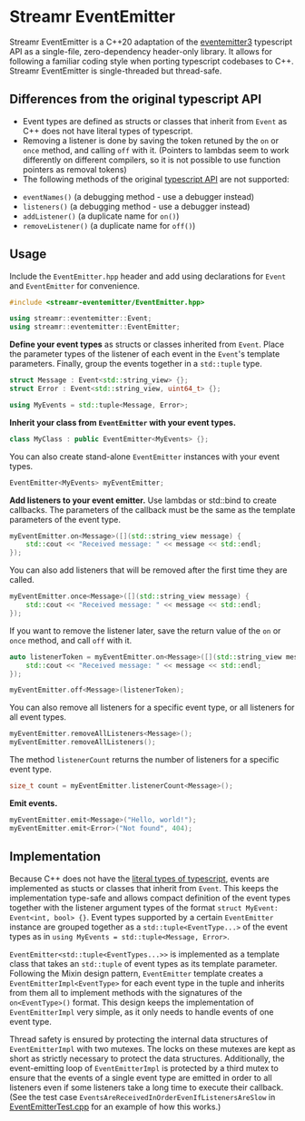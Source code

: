 # Streamr EventEmitter

Streamr EventEmitter is a C++20 adaptation of the [eventemitter3](https://www.npmjs.com/package/eventemitter3) typescript API as a single-file, zero-dependency header-only library. It allows for following a familiar coding style when porting typescript codebases to C++. Streamr EventEmitter is single-threaded but thread-safe. 

## Differences from the original typescript API

* Event types are defined as structs or classes that inherit from `Event` as C++ does not have literal types of typescript.
* Removing a listener is done by saving the token retuned by the `on` or `once` method, and calling `off` with it. (Pointers to lambdas seem to work differently on different compilers, so it is not possible to use function pointers as removal tokens) 
* The following methods of the original [typescript API](https://www.npmjs.com/package/eventemitter3/index.d.ts) are not supported:

- `eventNames()` (a debugging method - use a debugger instead)
- `listeners()` (a debugging method - use a debugger instead)
- `addListener()` (a duplicate name for `on()`)
- `removeListener()` (a duplicate name for `off()`)

## Usage

Include the `EventEmitter.hpp` header and add using declarations for `Event` and `EventEmitter` for convenience.

```cpp
#include <streamr-eventemitter/EventEmitter.hpp>

using streamr::eventemitter::Event;
using streamr::eventemitter::EventEmitter;
```

**Define your event types** as structs or classes inherited from `Event`. Place the parameter types of the listener of each event in the `Event`'s template parameters. Finally, group the events together in a `std::tuple` type.

```cpp
struct Message : Event<std::string_view> {};
struct Error : Event<std::string_view, uint64_t> {};

using MyEvents = std::tuple<Message, Error>;
```

**Inherit your class from `EventEmitter` with your event types.**
```cpp
class MyClass : public EventEmitter<MyEvents> {};
```

You can also create stand-alone `EventEmitter` instances with your event types.

```cpp
EventEmitter<MyEvents> myEventEmitter;
```

**Add listeners to your event emitter.** Use lambdas or std::bind to create callbacks.
The parameters of the callback must be the same as the template parameters of the event type.

```cpp
myEventEmitter.on<Message>([](std::string_view message) {
    std::cout << "Received message: " << message << std::endl;
});
```

You can also add listeners that will be removed after the first time they are called.

```cpp
myEventEmitter.once<Message>([](std::string_view message) {
    std::cout << "Received message: " << message << std::endl;
});
```

If you want to remove the listener later, save the return value of the `on` or `once` method, and call `off` with it.

```cpp
auto listenerToken = myEventEmitter.on<Message>([](std::string_view message) {
    std::cout << "Received message: " << message << std::endl;
});

myEventEmitter.off<Message>(listenerToken);
```

You can also remove all listeners for a specific event type, or all listeners for all event types.

```cpp
myEventEmitter.removeAllListeners<Message>();
myEventEmitter.removeAllListeners();
```

The method `listenerCount` returns the number of listeners for a specific event type.

```cpp
size_t count = myEventEmitter.listenerCount<Message>();
```

**Emit events.**

```cpp
myEventEmitter.emit<Message>("Hello, world!");
myEventEmitter.emit<Error>("Not found", 404);
```

## Implementation

Because C++ does not have the [literal types of typescript](https://www.typescriptlang.org/docs/handbook/literal-types.html), events are implemented as stucts or classes that inherit from `Event`. This keeps the implementation type-safe and allows compact definition of the event types together with the listener argument types of the format `struct MyEvent: Event<int, bool> {}`. Event types supported by a certain `EventEmitter` instance are grouped together as a `std::tuple<EventType...>` of the event types as in `using MyEvents = std::tuple<Message, Error>`. 

`EventEmitter<std::tuple<EventTypes...>>` is implemented as a template class that takes an `std::tuple` of event types as its template parameter. Following the Mixin design pattern, `EventEmitter` template creates a `EventEmitterImpl<EventType>` for each event type in the tuple and inherits from them all to implement methods with the signatures of the `on<EventType>()` format. This design keeps the implementation of `EventEmitterImpl` very simple, as it only needs to handle events of one event type.   

Thread safety is ensured by protecting the internal data structures of `EventEmitterImpl` with two mutexes. The locks on these mutexes are kept as short as strictly necessary to protect the data structures. Additionally, the event-emitting loop of `EventEmitterImpl` is protected by a third mutex to ensure that the events of a single event type are emitted in order to all listeners even if some listeners take a long time to execute their callback. (See the test case `EventsAreReceivedInOrderEvenIfListenersAreSlow` in [EventEmitterTest.cpp](test/unit/EventEmitterTest.cpp) for an example of how this works.)






